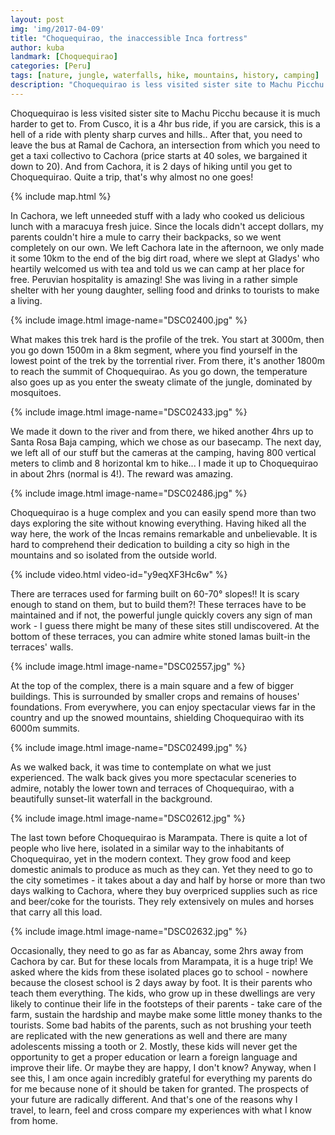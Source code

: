 ```yaml
---
layout: post
img: 'img/2017-04-09'
title: "Choquequirao​, the inaccessible Inca fortress"
author: kuba
landmark: [Choquequirao]
categories: [Peru]
tags: [nature, jungle, waterfalls, hike, mountains, history, camping]
description: "Choquequirao is less visited sister site to Machu Picchu because it is much harder to get to. It is a huge complex and you can easily spend more than two days exploring the site. The 4 day hike is an eye into the past as Peruvians sustain the hard life in the mountains even today."
---
```


Choquequirao is less visited sister site to Machu Picchu because it is much harder to get to. From Cusco, it is a 4hr bus ride, if you are carsick, this is a hell of a ride with plenty sharp curves and hills.. After that, you need to leave the bus at Ramal de Cachora, an intersection from which you need to get a taxi collectivo to Cachora (price starts at 40 soles, we bargained it down to 20). And from Cachora, it is 2 days of hiking until you get to Choquequirao. Quite a trip, that's why almost no one goes!

{% include map.html %}

In Cachora, we left unneeded stuff with a lady who cooked us delicious lunch with a maracuya fresh juice. Since the locals didn't accept dollars, my parents couldn't hire a mule to carry their backpacks, so we went completely on our own. We left Cachora late in the afternoon, we only made it some 10km to the end of the big dirt road, where we slept at Gladys' who heartily welcomed us with tea and told us we can camp at her place for free. Peruvian hospitality is amazing! She was living in a rather simple shelter with her young daughter, selling food and drinks to tourists to make a living. 

{% include image.html image-name="DSC02400.jpg" %}

What makes this trek hard is the profile of the trek. You start at 3000m, then you go down 1500m in a 8km segment, where you find yourself in the lowest point of the trek by the torrential river. From there, it's  another 1800m to reach the summit of Choquequirao. As you go down, the temperature also goes up as you enter the sweaty climate of the jungle, dominated by mosquitoes. 

{% include image.html image-name="DSC02433.jpg" %}

We made it down to the river and from there, we hiked another 4hrs up to Santa Rosa Baja camping, which we chose as our basecamp. The next day, we left all of our stuff but the cameras at the camping, having 800 vertical meters to climb and 8 horizontal km to hike... I made it up to Choquequirao in about 2hrs (normal is 4!). The reward was amazing.

{% include image.html image-name="DSC02486.jpg" %}

Choquequirao is a huge complex and you can easily spend more than two days exploring the site without knowing everything. Having hiked all the way here, the work of the Incas remains remarkable and unbelievable. It is hard to comprehend their dedication to building a city so high in the mountains and so isolated from the outside world.

{% include video.html video-id="y9eqXF3Hc6w" %}

There are terraces used for farming built on 60-70° slopes!! It is scary enough to stand on them, but to build them?! These terraces have to be maintained and if not, the powerful jungle quickly covers any sign of man work - I guess there might be many of these sites still undiscovered. At the bottom of these terraces, you can admire white stoned lamas built-in the terraces' walls. 

{% include image.html image-name="DSC02557.jpg" %}

At the top of the complex, there is a main square and a few of bigger buildings. This is surrounded by smaller crops and remains of houses' foundations. From everywhere, you can enjoy spectacular views far in the country and up the snowed mountains, shielding Choquequirao with its 6000m summits. 

{% include image.html image-name="DSC02499.jpg" %}

As we walked back, it was time to contemplate on what we just experienced. The walk back gives you more spectacular sceneries to admire, notably the lower town and terraces of Choquequirao, with a beautifully sunset-lit waterfall in the background. 

{% include image.html image-name="DSC02612.jpg" %}

The last town before Choquequirao is Marampata. There is quite a lot of people who live here, isolated in a similar way to the inhabitants of Choquequirao, yet in the modern context. They grow food and keep domestic animals to produce as much as they can. Yet they need to go to the city sometimes - it takes about a day and half by horse or more than two days walking to Cachora, where they buy overpriced supplies such as rice and beer/coke for the tourists. They rely extensively on mules and horses that carry all this load.

{% include image.html image-name="DSC02632.jpg" %}

Occasionally, they need to go as far as Abancay, some 2hrs away from Cachora by car. But for these locals from Marampata, it is a huge trip! We asked where the kids from these isolated places go to school - nowhere because the closest school is 2 days away by foot. It is their parents who teach them everything. The kids, who grow up in these dwellings are very likely to continue their life in the footsteps of their parents - take care of the farm, sustain the hardship and maybe make some little money thanks to the tourists. Some bad habits of the parents, such as not brushing your teeth are replicated with the new generations as well and there are many adolescents missing a tooth or 2. Mostly, these kids will never get the opportunity to get a proper education or learn a foreign language and improve their life. Or maybe they are happy, I don't know? Anyway, when I see this, I am once again incredibly grateful for everything my parents do for me because none of it should be taken for granted. The prospects of your future are radically different. And that's one of the reasons why I travel, to learn, feel and cross compare my experiences with what I know from home.

